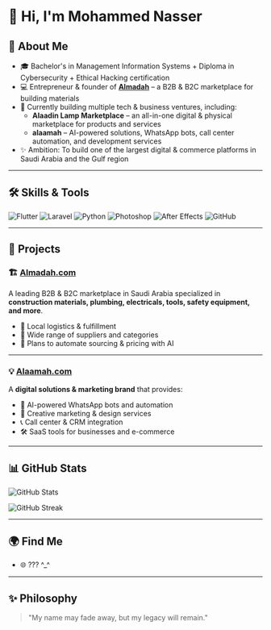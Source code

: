 # 👋 Hi, I'm Mohammed Nasser  

## 🚀 About Me
- 🎓 Bachelor's in Management Information Systems + Diploma in Cybersecurity + Ethical Hacking certification  
- 💻 Entrepreneur & founder of **[Almadah](https://almadah.com/)** – a B2B & B2C marketplace for building materials  
- 📱 Currently building multiple tech & business ventures, including:  
  - **Alaadin Lamp Marketplace** – an all-in-one digital & physical marketplace for products and services  
  - **alaamah** – AI-powered solutions, WhatsApp bots, call center automation, and development services  
- ✨ Ambition: To build one of the largest digital & commerce platforms in Saudi Arabia and the Gulf region  

---

## 🛠️ Skills & Tools

![Flutter](https://img.shields.io/badge/Flutter-02569B?logo=flutter&logoColor=white)
![Laravel](https://img.shields.io/badge/Laravel-FF2D20?logo=laravel&logoColor=white)
![Python](https://img.shields.io/badge/Python-3776AB?logo=python&logoColor=white)
![Photoshop](https://img.shields.io/badge/Adobe%20Photoshop-31A8FF?logo=adobephotoshop&logoColor=white)
![After Effects](https://img.shields.io/badge/Adobe%20After%20Effects-9999FF?logo=adobeaftereffects&logoColor=white)
![GitHub](https://img.shields.io/badge/GitHub-181717?logo=github&logoColor=white)

---

## 📂 Projects

### 🏗️ [Almadah.com](https://almadah.com)  
A leading B2B & B2C marketplace in Saudi Arabia specialized in **construction materials, plumbing, electricals, tools, safety equipment, and more**.  
- 🚚 Local logistics & fulfillment  
- 🛒 Wide range of suppliers and categories  
- 🤖 Plans to automate sourcing & pricing with AI  

---

### 💡 [Alaamah.com](https://alaamah.com)  
A **digital solutions & marketing brand** that provides:  
- 🤖 AI-powered WhatsApp bots and automation  
- 🎨 Creative marketing & design services  
- 📞 Call center & CRM integration  
- 🛠️ SaaS tools for businesses and e-commerce  

---

## 📊 GitHub Stats
![GitHub Stats](https://github-readme-stats.vercel.app/api?username=m7mdnas&show_icons=true&theme=radical)  

![GitHub Streak](https://github-readme-streak-stats.herokuapp.com/?user=m7mdnas&theme=radical)  

---

## 🌍 Find Me
- 🌐 ??? ^_^

---

## ✨ Philosophy
> "My name may fade away, but my legacy will remain."
